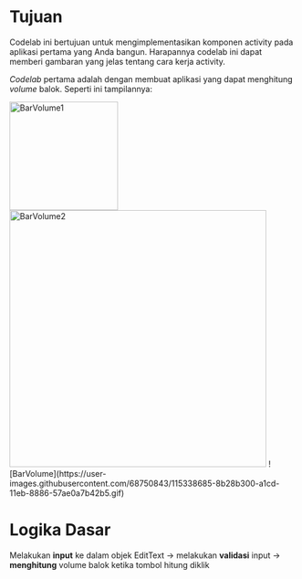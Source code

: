# Tujuan
Codelab ini bertujuan untuk mengimplementasikan komponen activity pada aplikasi pertama yang Anda bangun. Harapannya codelab ini dapat memberi gambaran yang jelas tentang cara kerja activity.

_Codelab_ pertama adalah dengan membuat aplikasi yang dapat menghitung _volume_ balok. Seperti ini tampilannya:

<img width="190" alt="BarVolume1" src="https://user-images.githubusercontent.com/68750843/115337031-7860af00-a1ca-11eb-9d93-9850022ad23b.png">
<img width="450" alt="BarVolume2" src="https://user-images.githubusercontent.com/68750843/115337072-90d0c980-a1ca-11eb-86a5-a0021c00f317.png">
![BarVolume](https://user-images.githubusercontent.com/68750843/115338685-8b28b300-a1cd-11eb-8886-57ae0a7b42b5.gif)


# Logika Dasar
Melakukan __input__ ke dalam objek EditText -> melakukan __validasi__ input -> __menghitung__ volume balok ketika tombol hitung diklik